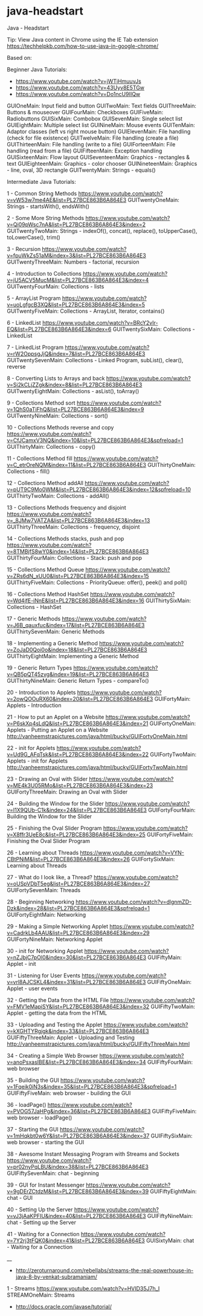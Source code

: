 # java-headstart
Java - Headstart

Tip: View Java content in Chrome using the IE Tab extension
https://techhelpkb.com/how-to-use-java-in-google-chrome/

Based on:

Beginner Java Tutorials:
- https://www.youtube.com/watch?v=jWTjHmuuvJs
- https://www.youtube.com/watch?v=43Uyv8E5TGw
- https://www.youtube.com/watch?v=Do1ncU9IIQw

GUIOneMain: Input field and button
GUITwoMain: Text fields
GUIThreeMain: Buttons & mouseover
GUIFourMain: Checkboxes
GUIFiveMain: Radiobuttons
GUISixMain: Combobox
GUISevenMain: Single select list
GUIEightMain: Multiple select list
GUINineMain: Mouse events
GUITenMain: Adaptor classes (left vs right mouse button)
GUIElevenMain: File handling (check for file existence)
GUITwelveMain: File handling (create a file)
GUIThirteenMain: File handling (write to a file)
GUIForteenMain: File handling (read from a file)
GUIFifteenMain: Exception handling
GUISixteenMain: Flow layout
GUISeventeenMain: Graphics - rectangles & text
GUIEighteenMain: Graphics - color chooser
GUINineteenMain: Graphics - line, oval, 3D rectangle
GUITwentyMain: Strings - equals()

Intermediate Java Tutorials:

1 - Common String Methods
https://www.youtube.com/watch?v=vW53w7me4AE&list=PL27BCE863B6A864E3
GUITwentyOneMain: Strings - startsWith(), endsWith()

2 - Some More String Methods
https://www.youtube.com/watch?v=Qi09pWsc7nA&list=PL27BCE863B6A864E3&index=2
GUITwentyTwoMain: Strings - indexOf(), concat(), replace(), toUpperCase(), toLowerCase(), trim()

3 - Recursion
https://www.youtube.com/watch?v=fpuWkZs51aM&index=3&list=PL27BCE863B6A864E3
GUITwentyThreeMain: Numbers - factorial, recursion

4 - Introduction to Collections
https://www.youtube.com/watch?v=jU5ACV5MucM&list=PL27BCE863B6A864E3&index=4
GUITwentyFourMain: Collections - lists

5 - ArrayList Program
https://www.youtube.com/watch?v=uoLgfgcB3XQ&list=PL27BCE863B6A864E3&index=5
GUITwentyFiveMain: Collections - ArrayList, Iterator, contains()

6 - LinkedList
https://www.youtube.com/watch?v=BRcY2vIr-EQ&list=PL27BCE863B6A864E3&index=6
GUITwentySixMain: Collections - LinkedList

7 - LinkedList Program
https://www.youtube.com/watch?v=rW2OppsgJjQ&index=7&list=PL27BCE863B6A864E3
GUITwentySevenMain: Collections - Linked Program, subList(), clear(), reverse

8 - Converting Lists to Arrays and back
https://www.youtube.com/watch?v=Sj2kCLjZZgk&index=8&list=PL27BCE863B6A864E3
GUITwentyEightMain: Collections - asList(), toArray()

9 - Collections Method sort
https://www.youtube.com/watch?v=1QhS0aTiFhQ&list=PL27BCE863B6A864E3&index=9
GUITwentyNineMain: Collections - sort()

10 - Collections Methods reverse and copy
https://www.youtube.com/watch?v=CfJCamxV3NQ&index=10&list=PL27BCE863B6A864E3&spfreload=1
GUIThirtyMain: Collections - copy()

11 - Collections Method fill
https://www.youtube.com/watch?v=C_etrOreNQM&index=11&list=PL27BCE863B6A864E3
GUIThirtyOneMain: Collections - fill()

12 - Collections Method addAll
https://www.youtube.com/watch?v=pUT9C9Mo0WM&list=PL27BCE863B6A864E3&index=12&spfreload=10
GUIThirtyTwoMain: Collections - addAll()

13 - Collections Methods frequency and disjoint
https://www.youtube.com/watch?v=_8JMw7VATZA&list=PL27BCE863B6A864E3&index=13
GUIThirtyThreeMain: Collections - frequency, disjoint

14 - Collections Methods stacks, push and pop
https://www.youtube.com/watch?v=8TMBjfS8wY0&index=14&list=PL27BCE863B6A864E3
GUIThirtyFourMain: Collections - Stack: push and pop

15 - Collections Method Queue
https://www.youtube.com/watch?v=ZRs6dN_xUU0&list=PL27BCE863B6A864E3&index=15
GUIThirtyFiveMain: Collections - PriorityQueue: offer(), peek() and poll()

16 - Collections Method HashSet
https://www.youtube.com/watch?v=Wd4jfE-iNnE&list=PL27BCE863B6A864E3&index=16
GUIThirtySixMain: Collections - HashSet

17 - Generic Methods
https://www.youtube.com/watch?v=J6B_qauxfuc&index=17&list=PL27BCE863B6A864E3
GUIThirtySevenMain: Generic Methods

18 - Implementing a Generic Method
https://www.youtube.com/watch?v=ZoJaD0Qoi0o&index=18&list=PL27BCE863B6A864E3
GUIThirtyEightMain: Implementing a Generic Method

19 - Generic Return Types
https://www.youtube.com/watch?v=QB5pQT45zvg&index=19&list=PL27BCE863B6A864E3
GUIThirtyNineMain: Generic Return Types - compareTo()

20 - Introduction to Applets
https://www.youtube.com/watch?v=2owQOOuRX60&index=20&list=PL27BCE863B6A864E3
GUIFortyMain: Applets - Introduction

21 - How to put an Applet on a Website
https://www.youtube.com/watch?v=P6skXp4sLdQ&list=PL27BCE863B6A864E3&index=21
GUIFortyOneMain: Applets - Putting an Applet on a Website
http://vanheemstrapictures.com/java/html/bucky/GUIFortyOneMain.html

22 - init for Applets
https://www.youtube.com/watch?v=Ud9G_AFqTsk&list=PL27BCE863B6A864E3&index=22
GUIFortyTwoMain: Applets - init for Applets
http://vanheemstrapictures.com/java/html/bucky/GUIFortyTwoMain.html

23 - Drawing an Oval with Slider
https://www.youtube.com/watch?v=ME4k3U05RMo&list=PL27BCE863B6A864E3&index=23
GUIFortyThreeMain: Drawing an Oval with Slider

24 - Building the Window for the Slider
https://www.youtube.com/watch?v=I1X9QUb-C1k&index=24&list=PL27BCE863B6A864E3
GUIFortyFourMain: Building the Window for the Slider

25 - Finishing the Oval Slider Program
https://www.youtube.com/watch?v=X8ffr3UeE8c&list=PL27BCE863B6A864E3&index=25
GUIFortyFiveMain: Finishing the Oval Slider Program

26 - Learning about Threads
https://www.youtube.com/watch?v=VYN-CBtPNiM&list=PL27BCE863B6A864E3&index=26
GUIFortySixMain: Learning about Threads

27 - What do I look like, a Thread?
https://www.youtube.com/watch?v=oUSpVDbT5eg&list=PL27BCE863B6A864E3&index=27
GUIFortySevenMain: Threads

28 - Beginning Networking
https://www.youtube.com/watch?v=dlgnmZD-Dzk&index=28&list=PL27BCE863B6A864E3&spfreload=1
GUIFortyEightMain: Networking

29 - Making a Simple Networking Applet
https://www.youtube.com/watch?v=CadrkLb4AAU&list=PL27BCE863B6A864E3&index=29
GUIFortyNineMain: Networking Applet

30 - init for Networking Applet
https://www.youtube.com/watch?v=nZJbjC7pOl0&index=30&list=PL27BCE863B6A864E3
GUIFiftyMain: Applet - init

31 - Listening for User Events
https://www.youtube.com/watch?v=vrl8AJCSKL4&index=31&list=PL27BCE863B6A864E3
GUIFiftyOneMain: Applet - user events

32 - Getting the Data from the HTML File
https://www.youtube.com/watch?v=FMV1eMapiSY&list=PL27BCE863B6A864E3&index=32
GUIFiftyTwoMain: Applet - getting the data from the HTML

33 - Uploading and Testing the Applet
https://www.youtube.com/watch?v=kXGHTYRgjgk&index=33&list=PL27BCE863B6A864E3
GUIFiftyThreeMain: Applet - Uploading and Testing
http://vanheemstrapictures.com/java/html/bucky/GUIFiftyThreeMain.html

34 - Creating a Simple Web Browser
https://www.youtube.com/watch?v=anoPsxasIBE&list=PL27BCE863B6A864E3&index=34
GUIFiftyFourMain: web browser

35 - Building the GUI
https://www.youtube.com/watch?v=1Fqeik0iN3s&index=35&list=PL27BCE863B6A864E3&spfreload=1
GUIFiftyFiveMain: web browser - building the GUI

36 - loadPage()
https://www.youtube.com/watch?v=PVOG57JaHPg&index=36&list=PL27BCE863B6A864E3
GUIFiftyFiveMain: web browser - loadPage()

37 - Starting the GUI 
https://www.youtube.com/watch?v=1mHqkbt0w6Y&list=PL27BCE863B6A864E3&index=37
GUIFiftySixMain: web browser - starting the GUI

38 - Awesome Instant Messaging Program with Streams and Sockets
https://www.youtube.com/watch?v=pr02nyPqLBU&index=38&list=PL27BCE863B6A864E3
GUIFiftySevenMain: chat - beginning

39 - GUI for Instant Messenger
https://www.youtube.com/watch?v=9gDErZCtdzM&list=PL27BCE863B6A864E3&index=39
GUIFiftyEightMain: chat - GUI

40 - Setting Up the Server
https://www.youtube.com/watch?v=vJ3jAaKPFIU&index=40&list=PL27BCE863B6A864E3
GUIFiftyNineMain: chat - Setting up the Server

41 - Waiting for a Connection
https://www.youtube.com/watch?v=7Y2rj3tFQK0&index=41&list=PL27BCE863B6A864E3
GUISixtyMain: chat - Waiting for a Connection

__

- http://zeroturnaround.com/rebellabs/streams-the-real-powerhouse-in-java-8-by-venkat-subramaniam/

1 - Streams
https://www.youtube.com/watch?v=HVID35J7h_I
STREAMOneMain: Streams


- http://docs.oracle.com/javase/tutorial/

